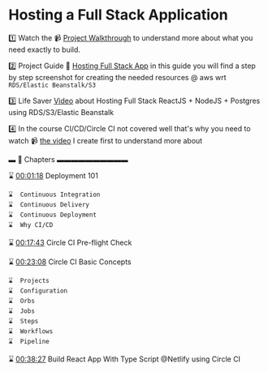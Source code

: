
# Hosting a Full Stack Application

1️⃣ Watch the 📹 [Project Walkthrough](https://www.youtube.com/watch?v=hNDIf5wELT4) to understand more about what you need exactly to build.

2️⃣ Project Guide 📜 [Hosting Full Stack App](https://www.yonisfy.com/udacity/projects/hosting-full-stack-application) in this guide you will find a step by step screenshot for creating the needed resources @ aws wrt `RDS/Elastic Beanstalk/S3`

3️⃣ Life Saver [Video](https://www.youtube.com/watch?v=ribk9c8XGD8) about Hosting Full Stack ReactJS + NodeJS + Postgres using RDS/S3/Elastic Beanstalk

4️⃣ In the course CI/CD/Circle CI not covered well that's why you need to watch 📹 [the video](https://www.youtube.com/watch?v=ygw0bzauorY) I create first to understand more about

▬ 🔗 Chapters ▬▬▬▬▬▬▬▬▬▬

⌛️ [00:01:18](https://www.youtube.com/watch?v=ygw0bzauorY&t=78s) Deployment 101

    ⌛️  Continuous Integration
    ⌛️  Continuous Delivery 
    ⌛️  Continuous Deployment
    ⌛️  Why CI/CD

⌛️ [00:17:43](https://www.youtube.com/watch?v=ygw0bzauorY&t=1063s) Circle CI Pre-flight Check

⌛️ [00:23:08](https://www.youtube.com/watch?v=ygw0bzauorY&t=1388s) Circle CI Basic Concepts

    ⌛️  Projects 
    ⌛️  Configuration  
    ⌛️  Orbs
    ⌛️  Jobs  
    ⌛️  Steps 
    ⌛️  Workflows 
    ⌛️  Pipeline 

⌛️ [00:38:27](https://www.youtube.com/watch?v=ygw0bzauorY&t=2307s) Build React App With Type Script @Netlify using Circle CI
